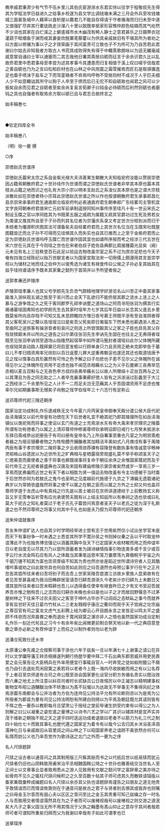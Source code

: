 <!-- { "loadSidebar": true } -->
檇李戚君秉肃少有气节不伍乡里儿其伯氏宦游浙水东君实侍以往学于程敬叔先生得其为学程法学日益进久之给事乡校遂为县文学比调钱塘未满之三月会外兵至攻钱塘城三面甚急城中人藉草以食析屋以爨君几不能自存得请于守者循海而归归未至中道又值强犷尽弃其行橐徒跣走沙潬八十里以脱既幸抵家形容憔悴颜色枯槁而其气屹然不少沮也其家在白纻溪之上僻逺城市水木幽茂有畸人静士之意君甚乐之日摄弊衣冠灌蔬于畦缗鱼于渊而戒其妻妾炊脱粟芼藜藿以为供具亲戚故旧有不堪其所为者劝之曰方面以修攘为事以子之才效筞画于其间富贵可立致也子不为所可为乃自苦若此君谢曰尔姑去非知我者方取古人书究其成败得失有得于中輙髙歌朗咏以为适无纎毫戚戚意甞自诵曰士寜以通塞而二其志哉他日署其斋居曰砺而征言于余余识君久比以乱故侨君里中悉君事母至孝尝为述其孝事今其遭患而归复相值于溪上叹曰嗟乎信哉君之善自砺也乃为之言曰松柏巨材也在山林之中风雨震之霜雪摧焉而匠石是取骐骥逸足也埀手喷沫于盐车之下而驾銮辂者不弃焉呜呼物不受挫则材不成况于人乎匹夫细人少不如意輙诎其所守以狥于人卒至于偾而后已无佗不知自砺故也闻君之风可以少振矣自余而见君之自砺者至矣余尚复奚言荀卿子曰钝金必待砺而后利然则砺也者磨钝之具也自强者有取焉余方取以砺已且与君志合故终言之

始丰稿巻七

　　

●钦定四库全书

始丰稿巻八

（明）徐一夔 撰

○序

崇徳赵氏世谱序

崇徳赵氏葢宋太宗之系自金紫光禄大夫讳善某生朝散大夫知临安府汝能以赘居崇徳因占籍焉朝散府君之十世孙珪作为世谱而谓之崇徳赵氏世谱者非举其本原也葢本其枝派占籍之地而识之也礼有大宗小宗以明本支赵氏之系浚仪其本原也是之谓大宗枝派散处如在崇徳者特小宗耳此崇徳赵氏世谱之所以作也按谱朝散府君生承事郎昌化县丞崇宋承事府君生通直郎佥临安府判必表通直府君生朝奉郎广东经畧司主管机宜文字良珂朝奉府君值宋亡元初军前承制遥授同知州事传序至珪凡十有一世云宋氏之制设玉牒之官以序同姓其为书既苐五服之戚疏为属籍又疏其官爵功过生死及男若女为类谱又推其所自至于子孙而列其名位者为宗藩庆系录又考定世次分枝别派而归于本统者为僊源积庆图其法可谓备矣夫自经畧府君而上其世次名位当在玉牒宋社既屋图籍皆迁而北子孙不可得而见珪惧其久而失实也自其已推而上之至于金紫府君而止定为崇徳赵氏世谱呜呼玉牒亡而世谱作固其宜也如谱所序按而考之经涉三代五世在宋六世在元其在于今则珪之世也在宋者伯叔子姓佐县典郡比肩接踵葢光显矣（阙）元未见有名上三铨秩登百石此足以验运去物改虽宗室之系不过为庶亦足悲也今天子奄有四海立经陈纪以贻万世献言者以为国家宜取法宋一切用儒上颇遵用其言首崇学校以为储材之地而珪之伯仲方以俊秀选为诸生有禄食传曰公侯之子孙必复其始其在兹乎珪持谱请序予既本其家乗之懿列于首简并以予所望者俟之

送郭孝亷还庐陵序

庐陵郭珵孝廉人也其父号学颜先生负竒气颇精地理学好游览名山川至正中委其家事踰淮入浙纵观五湖之胜至于吴兴而止会天下乱欲归不能侨居其郡之涟水上涟上之人慕与之游争馆之久之死于客同郡罗孔硕李讷塟之道场山之阿而寻阳张羽为撰其行实揭诸墓珵固弗知也初学颜先生去其家时珵年方七岁其后年日益以长念其父逺去乡里既莫省所向且存殁不可知又乱未息顾瞻四方惟日夜号慕王师既平浙有至自淮阴者得其父客死吴兴之槩以告珵珵泣曰是矣吾父死矣即日匍匐东下然未悉也蕲遇浙人悉之至曲阿之逆旅客有操浙音者衔哀问之则涟上所尝馆糓其父之家之子姓也具告其父存殁敛殡颠末并以所向之道告之曰尔苐往张羽先生李讷先生固在也往主之无弗得者珵既至见张羽李讷领至道场山指隆然起宿草中如所谓马鬛封者谓珵曰此尔父体魄所藏也珵恸哭哀动路人既拜奠已将启窆发柩以行顾单身只力且资用乏絶未克即举告于墓曰儿不孝归措资用率兄琮刻以百日返塟儿罪大逆重弗敢逭也遂还其还也取道钱唐予见之珵以情事白其形羸然有可怜之色予解之曰子勿悲也子患不见尔父之体魄所在诚得见尔父之体魄所在资用不足虑也独不闻范丞相蘓长公之为义乎石曼卿三丧弗举范丞相以麦五百斛与之无吝色李方叔四丧弗举蘓长公以故人所赠绢十疋丝百两与之又以其薄且为告之同志助之二人者卒克襄事秉彛好徳人皆有之泝浙湍过彭蠡至于大江之西经涉二千余里所见之人计不一二而足夫岂无范蘓其人乎吾固谓资用不足虑也惟率尔兄如期襄事斯无憾矣子尚勉之珵字伯珵年三十六志行有足称云

送邓尊师代祀三陵还朝序

国家治定功成制礼作乐遂咸秩无文今年夏六月丙寅皇帝御奉天殿分遣公侯大臣代祀岳渎海镇又以前代帝皇有功徳在天下后世者礼宜不絶其祀乃即其陵寝所在如岳渎海镇仪以类祀焉而将事之使诏以玄门有道之士充焉浙水东有帝大禹宋孝宗理宗之陵葢所谓有功有徳者乃以属之上清邓尊师仲修甫尊师钦承明诏即日戒行七月癸未抵浙水东择日斋戒恭出祀册告于有司曰册有皇帝名乃上所自署事至重也凡室之为明宫斋庖者器之为爼豆钿罍者物之为牲牷醴齐脯醢者其加精洁丰美如式八月庚戌有事于禹陵丙辰有事于孝宗理宗二陵将事之夕云收雨敛荐祼有容降登有数执事有恪诚意孚畅神灵昭格山谷遗民以为近世所无之旷典相与星栖露宿旁观盛礼莫不举手称颂圣天子之仁徳美意而嘉使者之善于将事也厥既竣事将复命于朝征余序之余惟国家蒇祀而及于前代帝王之无祀者甚盛典也汉唐及宋固有建庙修陵示褒崇者矣然或岁一享焉三岁一享焉而犹弗徧而近世之有天下者以相胜为贤一值运去物改虽有令主功德被于当时埀于后世然亦同为若敖氏之鬼今也圣明之见度越前代施德于九京之下漙徧无遗载诸祀典岁以为常猗欤盛哉然将事之使不以属之在朝之臣而以属之方外之士抑又何也盖邓尊师学道于龙虎山中有真纯之行先是以髙士被召在京师讲道德经于上前敷扬玄义称旨又岁无雪奉旨祈雪有应光承褒赞夫既有以上结主知兹所以有奉祠之选也欤或曰礼莫大于祀古之知礼者莫过于老子氏孔子葢尝问焉意者圣天子以老氏之徒为深于礼斯遣之也不然邓尊师之将事又何其中于礼也如是夫乃叙为邓尊师代祀还朝序

送朱仲谊就飬序

吾友朱仲谊旷达人也自其少时学明经举进士尝有志于世用矣然仅小试出坐学官末座而天下有事纷争一时未遇之士悉变其所学不鬻孙吴之书则掉仪秦之舌以干时取宠仲谊薄此不为也独务博览强记以涵蓄其胸中及天下已定国家大收材畯而用之而仲谊年日以老自度无以尽其力乃以尝所涵蓄者发为謌诗縁情指事引物连类多或千言少或百字云行水流金鸣石应有风人之体裁当其秉笔运思牢笼万彚摩荡九霄傲睨乎宇宙之内千驷万锺不知其为富也崇资厚级不知其为贵也然亦坐是蹈近世所谓诗穷者人见其酷嗜吟事或劝之曰此致穷具也何自苦如此则应之曰吾道然也毋预公事岁行在午之正月忽告其尝所往来者曰吾将别子而去吾上世家吴陵吾尝渡江访故乡里族人昆弟故有在者见吾至甚喜咸为我治田畴辟居室请吾归耕吾游浙久今老矣计亦归耕为上未数日又谓其尝所往来者曰吾末暇耕也吾儿以选得备任使幸有禄食昨日之夕有文书至迎吾就养吾亦惟之勉徇吾儿之志而后归耕亦未晚也余曰是也以子之才而居田野偃息不过茅屋树林之下往来不过农夫田父之客至于呻吟占毕亦不过闾阎之态畎畆之事今而就养享有旨甘好天佳日葛巾竹杖从二三老友翱翔乎康庄之衢仰而观乎天子宫阙之壮宗庙之尊百官有司之富龙文虎气五彩腾上结为卿云心开目朗永言之发皆足以鸣太平之盛顾不伟欤而况弃晨昬之奉而退处于寛闲寂莫之濵亦非人之情也虽然国家功成治定制礼作乐一刬近代茍且之习今十有余年矣比闻微更前制合祭天地以新一代之典窃意登歌之章亦必新之有荐仲谊于上而任之以制作者则勿以老为辞

送潘佥宪致仕还乡序

太原潘公奉先甫之佥按察司事于浙也六年于兹矣一旦以年满七十上谢事之请公在异时以文学牖导藩王转丞相掾遂列朝行扬歴华要中拜二千石出典东郡恩威并用吏民畏爱之会元箓告讫大臣柄兵在外率用便宜行事辄自官人一时奔竞之徒如蚁附膻公不屑也乃自引去退处荒闲寂寞之表若将以老者今上既一海内尽收肤敏而用之有以公名荐于上者召至京师遂有佥司之命公既至浙会国家更化设官分职方务循名责实以图治效而六亷之地尤上所注意以紏百司者时长贰缺员公日夜惕厉以中正凝志以精明建事权衡物宜布昭公道黼黻治体不矫激以为髙不玩愒以为达政无不举事无不集得风纪之体焉浙葢东南都会与公并治者为方伯为连帅见公持法平允有所论断则咨以为是焉为公所按者为郡县为羣有司见公持法明恕有所建白则倚以为平焉及朝廷既允其请则皆有不怿之色一夔忝以教职每月旦望肃公于授经之堂前导诸生拱受约束有以得公之为人则解之曰公以凝重之姿宏逺之量博之以诗书六艺之学以广其识以辅其材是宜声实并茂于维新之朝独不观之天之道乎四时迭运功成者退故曰老者不以筋力为礼三代之制四十始仕七十而致其事礼也歴代遵之国家定为着令有以哉今公去归其乡沐浴圣泽涵濡神化日与亲戚故旧从容里闾之间山林之下以昭国家养老之谊顾不美欤然亦何可以私情而妨公义也乃率吾党作为歌诗送之北门之外而一夔为之序

名人尺牍题辞

尺牍之设古者以通音问之具其制用版三尺髹其肤而书之以代纸后世以纸易牍而犹云尺牍者仍旧也山阴韩致用甫宋治平丞相魏国韩公琦之十世孙也雅善结交当世名人至正间士以文章事业显者致用悉从之游人见致用有文献之懿问学之富辞章之美亦待之如骨肉不见久之辄枉尺牍问候积之之久至百数十帖其子师可虑其久而散轶请锓版以备家乗既彚稡成编题曰名人尺牍以余亦其父执也请题辞焉谨告之曰朋友之道无他贵乎敦情谊而已而情谊攸敦则在于通音问是故古之君子与贤者别去惧其或我弃也则嘱之曰毋金玉尔音而有遐心夫以区区之音问至比之金玉其贵重可知己兹编之存一时名人与吾致用交者情谊蔼然具在为之子者而可以废楮视哉茍以废楮视之则交游之道泯矣大凡子之事父固当无所不用其情况于父执之翰墨有髙山仰止之意存乎其间者哉若师可者可谓知所重矣归拜而父为我谢曰幸哉有子如此可谓孝也已

送章琛序

